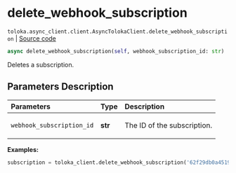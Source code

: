 # delete_webhook_subscription
`toloka.async_client.client.AsyncTolokaClient.delete_webhook_subscription` | [Source code](https://github.com/Toloka/toloka-kit/blob/v1.2.2/src/async_client/client.py#L0)

```python
async delete_webhook_subscription(self, webhook_subscription_id: str)
```

Deletes a subscription.

## Parameters Description

| Parameters | Type | Description |
| :----------| :----| :-----------|
`webhook_subscription_id`|**str**|<p>The ID of the subscription.</p>

**Examples:**


```python
subscription = toloka_client.delete_webhook_subscription('62f29db0a451956b21e13ff2')
```
